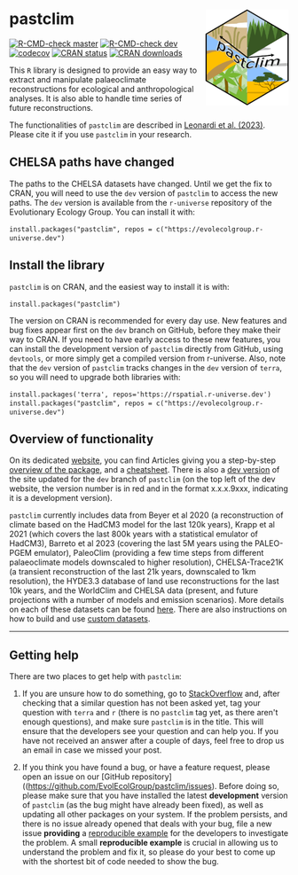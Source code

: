 # pastclim <img src="./man/figures/logo.png" align="right" width="150"/>

<!-- badges: start -->

[![R-CMD-check master](https://img.shields.io/github/checks-status/EvolEcolGroup/pastclim/master?label=master&logo=GitHub)](https://github.com/EvolEcolGroup/pastclim/actions/workflows/R-CMD-check.yaml)
[![R-CMD-check dev](https://img.shields.io/github/checks-status/EvolEcolGroup/pastclim/dev?label=dev&logo=GitHub)](https://github.com/EvolEcolGroup/pastclim/actions/workflows/R-CMD-check.yaml)
[![codecov](https://codecov.io/gh/EvolEcolGroup/pastclim/branch/master/graph/badge.svg?token=NflUsWlnQR)](https://app.codecov.io/gh/EvolEcolGroup/pastclim)
[![CRAN status](https://www.r-pkg.org/badges/version/pastclim)](https://CRAN.R-project.org/package=pastclim)
[![CRAN downloads](https://cranlogs.r-pkg.org/badges/grand-total/pastclim)](https://github.com/r-hub/cranlogs.app)

<!-- badges: end -->

This `R` library is designed to provide an easy way to extract and
manipulate palaeoclimate reconstructions for ecological and
anthropological analyses. It is also able to handle time series of future
reconstructions.

The functionalities of `pastclim` are described in [Leonardi et al.
(2023)](https://doi.org/10.1111/ecog.06481). Please cite it if you use
`pastclim` in your research.

## CHELSA paths have changed

The paths to the CHELSA datasets have changed. Until we get the fix to CRAN, 
you will need to use the
`dev` version of `pastclim` to access the new paths. The `dev` version
is available from the `r-universe` repository of the Evolutionary Ecology
Group. You can install it with:

```
install.packages("pastclim", repos = c("https://evolecolgroup.r-universe.dev")
```

## Install the library

`pastclim` is on CRAN, and the easiest way to install it is with:

```         
install.packages("pastclim")
```

The version on CRAN is recommended for every day use. New features and
bug fixes appear first on the `dev` branch on GitHub, before they make
their way to CRAN. If you need to have early access to these new
features, you can install the development version of `pastclim` directly 
from GitHub, using `devtools`, or more simply get a compiled version
from r-universe. Also,
note that the `dev` version of `pastclim` tracks changes in the `dev`
version of `terra`, so you will need to upgrade both libraries with:

```         
install.packages('terra', repos='https://rspatial.r-universe.dev')
install.packages("pastclim", repos = c("https://evolecolgroup.r-universe.dev")
```

## Overview of functionality

On its dedicated [website](https://evolecolgroup.github.io/pastclim/),
you can find Articles giving you a step-by-step [overview of the
package](https://evolecolgroup.github.io/pastclim/articles/a0_pastclim_overview.html),
and a
[cheatsheet](https://evolecolgroup.github.io/pastclim/pastclim_cheatsheet.pdf).
There is also a [dev
version](https://evolecolgroup.github.io/pastclim/dev/) of the site
updated for the `dev` branch of `pastclim` (on the top left of the dev
website, the version number is in red and in the format x.x.x.9xxx,
indicating it is a development version).

`pastclim` currently includes data from Beyer et al 2020 (a reconstruction
of climate based on the HadCM3 model for the last 120k years), Krapp
et al 2021 (which covers the last 800k years with a statistical emulator of HadCM3),
Barreto et al 2023 (covering the last 5M years using the PALEO-PGEM emulator), PaleoClim 
(providing a few time steps from different palaeoclimate models downscaled to higher 
resolution), CHELSA-Trace21K (a transient
reconstruction of the last 21k years, downscaled to 1km resolution), the HYDE3.3 
database of land use reconstructions for the last 10k years,
and the WorldClim and CHELSA data (present, and future projections with a number of models and 
emission scenarios). More details on each of these
datasets can be found
[here](https://evolecolgroup.github.io/pastclim/articles/a1_available_datasets.html).
There are also instructions on how to build and use [custom
datasets](https://evolecolgroup.github.io/pastclim/articles/a2_custom_datasets.html).

------------------------------------------------------------------------

## Getting help

There are two places to get help with `pastclim`:

1) If you are unsure how to do something, go to [StackOverflow](https://stackoverflow.com/) and,
after checking that a similar question has not been asked yet, tag your question 
with `terra` and `r` (there is no `pastclim` tag yet, as there aren't enough questions),
and make sure `pastclim` is in the title. This will ensure that the developers
see your question and can help you. If you have not received an answer after a couple of days,
feel free to drop us an email in case we missed your post.

2) If you think you have found a bug, or have a feature request, please open an issue on our
[GitHub repository]((https://github.com/EvolEcolGroup/pastclim/issues). Before doing so, please 
make sure that you have installed the latest **development** version of
`pastclim` (as the bug might have already been fixed), as well as updating 
all other packages on your system. If the problem persists, and there is no issue
already opened that deals with your bug, file a new issue **providing** a [reproducible
example](https://reprex.tidyverse.org/)
for the developers to investigate the problem. A small **reproducible example** is
crucial in allowing us to understand the problem and fix it, so please do your best to
come up with the shortest bit of code needed to show the bug.
